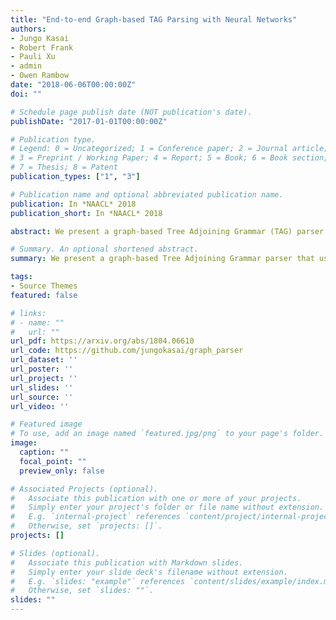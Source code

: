 ```yaml
---
title: "End-to-end Graph-based TAG Parsing with Neural Networks"
authors:
- Jungo Kasai
- Robert Frank
- Pauli Xu
- admin
- Owen Rambow
date: "2018-06-06T00:00:00Z"
doi: ""

# Schedule page publish date (NOT publication's date).
publishDate: "2017-01-01T00:00:00Z"

# Publication type.
# Legend: 0 = Uncategorized; 1 = Conference paper; 2 = Journal article;
# 3 = Preprint / Working Paper; 4 = Report; 5 = Book; 6 = Book section;
# 7 = Thesis; 8 = Patent
publication_types: ["1", "3"]

# Publication name and optional abbreviated publication name.
publication: In *NAACL* 2018
publication_short: In *NAACL* 2018

abstract: We present a graph-based Tree Adjoining Grammar (TAG) parser that uses BiLSTMs, highway connections, and character-level CNNs. Our best end-to-end parser, which jointly performs supertagging, POS tagging, and parsing, outperforms the previously reported best results by more than 2.2 LAS and UAS points. The graph-based parsing architecture allows for global inference and rich feature representations for TAG parsing, alleviating the fundamental trade-off between transition-based and graph-based parsing systems. We also demonstrate that the proposed parser achieves state-of-the-art performance in the downstream tasks of Parsing Evaluation using Textual Entailments (PETE) and Unbounded Dependency Recovery. This provides further support for the claim that TAG is a viable formalism for problems that require rich structural analysis of sentences.

# Summary. An optional shortened abstract.
summary: We present a graph-based Tree Adjoining Grammar parser that uses BiLSTMs, highway connections, and character-level CNNs.

tags:
- Source Themes
featured: false

# links:
# - name: ""
#   url: ""
url_pdf: https://arxiv.org/abs/1804.06610
url_code: https://github.com/jungokasai/graph_parser
url_dataset: ''
url_poster: ''
url_project: ''
url_slides: ''
url_source: ''
url_video: ''

# Featured image
# To use, add an image named `featured.jpg/png` to your page's folder. 
image:
  caption: ""
  focal_point: ""
  preview_only: false

# Associated Projects (optional).
#   Associate this publication with one or more of your projects.
#   Simply enter your project's folder or file name without extension.
#   E.g. `internal-project` references `content/project/internal-project/index.md`.
#   Otherwise, set `projects: []`.
projects: []

# Slides (optional).
#   Associate this publication with Markdown slides.
#   Simply enter your slide deck's filename without extension.
#   E.g. `slides: "example"` references `content/slides/example/index.md`.
#   Otherwise, set `slides: ""`.
slides: ""
---
```


